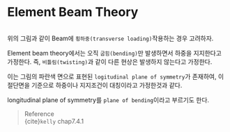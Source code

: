 # Element Beam Theory

```{figure} _image/0101.png
```

위의 그림과 같이 Beam에 `횡하중(transverse loading)`작용하는 경우 고려하자.

Element beam theory에서는 오직 `굽힘(bending)`만 발생하면서 하중을 지지한다고 가정한다. 즉, `비틀림(twisting)`과 같이 다른 현상은 발생하지 않는다고 가정한다.

이는 그림의 파란색 면으로 표현된 `logitudinal plane of symmetry`가 존재하여, 이 절단면을 기준으로 하중이나 지지조건이 대칭이라고 가정한것과 같다.

longitudinal plane of symmetry를 `plane of bending`이라고 부르기도 한다.

> Reference  
> {cite}`kelly` chap7.4.1